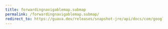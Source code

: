 ```yaml
---
title: forwardingnavigablemap.submap
permalink: /forwardingnavigablemap.submap/
redirect_to: https://guava.dev/releases/snapshot-jre/api/docs/com/google/common/collect/ForwardingNavigableMap.html#subMap-K-boolean-K-boolean-
---
```


